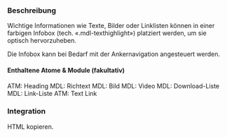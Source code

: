 ### Beschreibung

Wichtige Informationen wie Texte, Bilder oder Linklisten können in einer farbigen Infobox (tech. «.mdl-texthighlight») platziert werden, um sie optisch hervorzuheben.

Die Infobox kann bei Bedarf mit der Ankernavigation angesteuert werden.

#### Enthaltene Atome & Module (fakultativ)
ATM: Heading
MDL: Richtext
MDL: Bild
MDL: Video
MDL: Download-Liste
MDL: Link-Liste
ATM: Text Link


### Integration

HTML kopieren.
